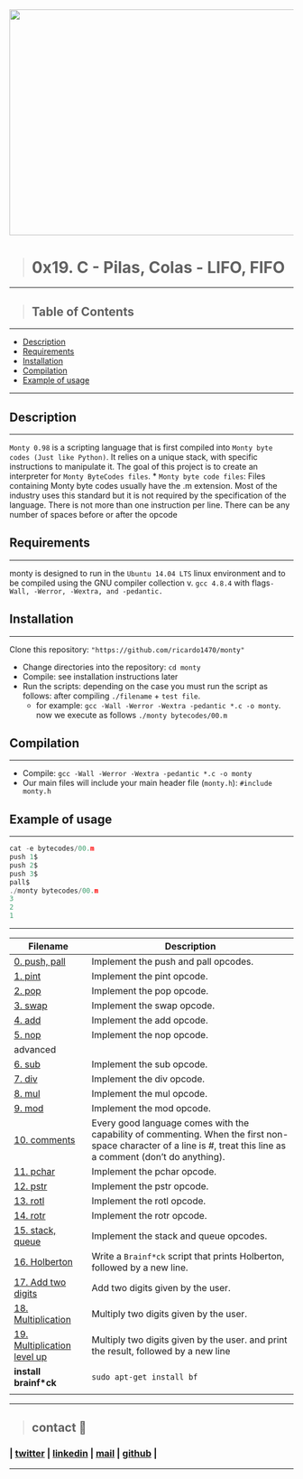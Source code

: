 <a href="image monty"><img src="https://www.vhv.rs/dpng/d/536-5361736_monty-python-and-the-holy-grail-logo-hd.png" align="middle" width="800" height="400"></a>
---

> # 0x19. C - Pilas, Colas - LIFO, FIFO
---
> ## Table of Contents
---
* [Description](#description)
* [Requirements](#requirements)
* [Installation](#installation)
* [Compilation](#Compilation)
* [Example of usage](#Example_of_usage)
---

## Description
---
`Monty 0.98` is a scripting language that is first compiled into `Monty byte codes (Just like Python)`. It relies on a unique stack, with specific instructions to manipulate it. The goal of this project is to create an interpreter for `Monty ByteCodes files`.
    * `Monty byte code files`: Files containing Monty byte codes usually have the .m extension. Most of the industry uses this standard but it is not required by the specification of the language. There is not more than one instruction per line. There can be any number of spaces before or after the opcode

## Requirements
---
monty is designed to run in the `Ubuntu 14.04 LTS` linux environment and to be compiled using the GNU compiler collection v. `gcc 4.8.4` with flags`-Wall, -Werror, -Wextra, and -pedantic.`

## Installation
---
Clone this repository: `"https://github.com/ricardo1470/monty"`
   * Change directories into the repository: `cd monty`
   * Compile: see installation instructions later
   * Run the scripts: depending on the case you must run the script as follows: after compiling `./filename` + `test file`.
        * for example: `gcc -Wall -Werror -Wextra -pedantic *.c -o monty`. now we execute as follows `./monty bytecodes/00.m`

## Compilation
---
* Compile: ``gcc -Wall -Werror -Wextra -pedantic *.c -o monty``
* Our main files will include your main header file (`monty.h`): `#include monty.h`

## Example of usage
---
```c
cat -e bytecodes/00.m
push 1$
push 2$
push 3$
pall$
./monty bytecodes/00.m
3
2
1
```

---
| **Filename** | **Description** |
|---|---|
| [0. push, pall](./monty_push.c)  | Implement the push and pall opcodes.  |
| [1. pint](./monty_push.c)  | Implement the pint opcode.  |
| [2. pop](./monty_push.c)  | Implement the pop opcode.  |
| [3. swap](./monty_push.c)  | Implement the swap opcode.  |
| [4. add](./monty_add.c)  | Implement the add opcode.  |
| [5. nop](./)  | Implement the nop opcode.  |
| advanced |
| [6. sub](./monty_add.c)  | Implement the sub opcode.  |
| [7. div](./monty_add.c)  | Implement the div opcode.  |
| [8. mul](./monty_add.c)  | Implement the mul opcode.  |
| [9. mod](./monty_add.c)  | Implement the mod opcode.  |
| [10. comments](./monty_main.c)  | Every good language comes with the capability of commenting. When the first non-space character of a line is #, treat this line as a comment (don’t do anything).  |
| [11. pchar](./monty_pchar.c)  | Implement the pchar opcode.  |
| [12. pstr](./monty_pchar.c)  | Implement the pstr opcode.  |
| [13. rotl](./monty_pchar.c)  | Implement the rotl opcode.  |
| [14. rotr](./)  | Implement the rotr opcode.  |
| [15. stack, queue ](./)  | Implement the stack and queue opcodes.  |
| [16. Holberton](./bf/1000-holberton.bf)  | Write a `Brainf*ck` script that prints Holberton, followed by a new line.  |
| [17. Add two digits](./bf/1001-add.bf)  | Add two digits given by the user.  |
| [18. Multiplication](./bt/1002-mul.bf)  | Multiply two digits given by the user.  |
| [19. Multiplication level up](./bf/1003-mul.bf)  | Multiply two digits given by the user. and print the result, followed by a new line  |
| **install brainf*ck**  | `sudo apt-get install bf`  |
|   |   |

---
> ## contact 💬

### | [twitter](https://twitter.com/RICARDO1470) | [linkedin](https://www.linkedin.com/in/ricardo-alfonso-camayo/) | [mail](1466@holbertonschool.com) | [github](https://github.com/ricardo1470/README/blob/master/README.md) |

---
